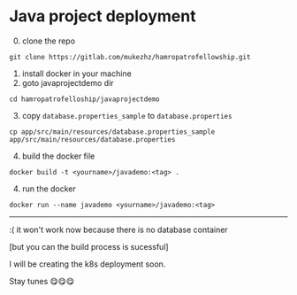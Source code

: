 # Java project deployment

0. clone the repo
```
git clone https://gitlab.com/mukezhz/hamropatrofellowship.git
```
1. install docker in your machine
2. goto javaprojectdemo dir
```
cd hamropatrofelloship/javaprojectdemo
```
3. copy `database.properties_sample` to `database.properties`
```
cp app/src/main/resources/database.properties_sample app/src/main/resources/database.properties
```
4. build the docker file
```
docker build -t <yourname>/javademo:<tag> . 
```
4. run the docker
```
docker run --name javademo <yourname>/javademo:<tag>
```

---
:( it won't work now because there is no database container

[but you can the build process is sucessful]

I will be creating the k8s deployment soon.

Stay tunes 😋😋😋